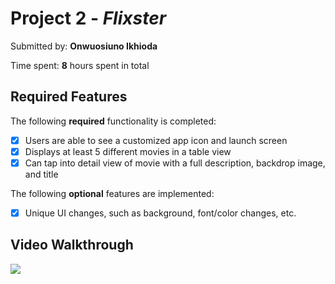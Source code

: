 # Project 2 - *Flixster*

Submitted by: **Onwuosiuno Ikhioda**


Time spent: **8** hours spent in total

## Required Features

The following **required** functionality is completed:

- [x] Users are able to see a customized app icon and launch screen
- [x] Displays at least 5 different movies in a table view
- [x] Can tap into detail view of movie with a full description, backdrop image, and title
 
The following **optional** features are implemented:

- [x] Unique UI changes, such as background, font/color changes, etc.



## Video Walkthrough
<a href="https://www.loom.com/share/117fef80a3974c14bd750be132c38433">
      <img style="max-width:300px;" src="https://cdn.loom.com/sessions/thumbnails/117fef80a3974c14bd750be132c38433-with-play.gif">
    </a>
